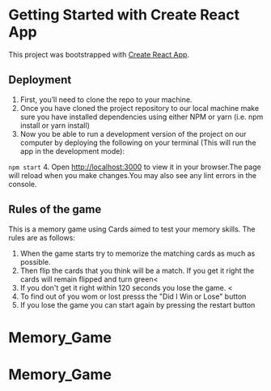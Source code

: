 # Getting Started with Create React App

This project was bootstrapped with [Create React App](https://github.com/facebook/create-react-app).

## Deployment

1. First, you’ll need to clone the repo to your machine. 
2. Once you have cloned the project repository to our local machine make sure you have installed dependencies using either NPM or yarn (i.e. npm install or yarn install)
3. Now you be able to run a development version of the project on our computer by deploying the following on your terminal (This will run the app in the development mode):

 `npm start`
4. Open [http://localhost:3000](http://localhost:3000) to view it in your browser.The page will reload when you make changes.You may also see any lint errors in the console.


## Rules of the game

This is a memory game using Cards aimed to test your memory skills. The rules are as follows:
1. When the game starts try to memorize the matching cards as much as possible.
2. Then flip the cards that you think will be a match. If you get it right the cards will remain flipped and turn green<
3. If you don't get it right within 120 seconds you lose the game. <
4. To find out of you wom or lost presss the "Did I Win or Lose" button
5. If you lose the game you can start again by pressing the restart button
# Memory_Game
# Memory_Game
